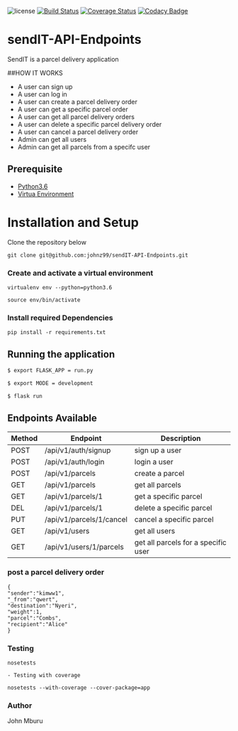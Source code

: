 ![license](https://img.shields.io/github/license/mashape/apistatus.svg)
[![Build Status](https://travis-ci.org/johnz99/sendIT-API-Endpoints.svg?branch=challenge-2-develop)](https://travis-ci.org/johnz99/sendIT-API-Endpoints)
[![Coverage Status](https://coveralls.io/repos/github/johnz99/sendIT-API-Endpoints/badge.svg?branch=challenge-2-develop)](https://coveralls.io/github/johnz99/sendIT-API-Endpoints?branch=challenge-2-develop)
[![Codacy Badge](https://api.codacy.com/project/badge/Grade/2b1910842a1a4b4886fd198b4192c538)](https://www.codacy.com/app/johnz99/sendIT-API-Endpoints?utm_source=github.com&utm_medium=referral&utm_content=johnz99/sendIT-API-Endpoints&utm_campaign=Badge_Grade)

# sendIT-API-Endpoints

SendIT is a parcel delivery application

##HOW IT WORKS

- A user can sign up
- A user can log in
- A user can create a parcel delivery order
- A user can get a specific parcel order
- A user can get all parcel delivery orders
- A user can delete a specific parcel delivery order
- A user can cancel a parcel delivery order
- Admin can get all users
- Admin can get all parcels from a specifc user

## Prerequisite

- [Python3.6](https://www.python.org/downloads/release/python-365/)
- [Virtua Environment](https://virtualenv.pypa.io/en/stable/installation/)

# Installation and Setup

Clone the repository below

```
git clone git@github.com:johnz99/sendIT-API-Endpoints.git
```

### Create and activate a virtual environment

    virtualenv env --python=python3.6

    source env/bin/activate

### Install required Dependencies

    pip install -r requirements.txt

## Running the application

```bash
$ export FLASK_APP = run.py

$ export MODE = development

$ flask run
```

## Endpoints Available

| Method | Endpoint                 | Description                         |
| ------ | ------------------------ | ----------------------------------- |
| POST   | /api/v1/auth/signup      | sign up a user                      |
| POST   | /api/v1/auth/login       | login a user                        |
| POST   | /api/v1/parcels          | create a parcel                     |
| GET    | /api/v1/parcels          | get all parcels                     |
| GET    | /api/v1/parcels/1        | get a specific parcel               |
| DEL    | /api/v1/parcels/1        | delete a specific parcel            |
| PUT    | /api/v1/parcels/1/cancel | cancel a specific parcel            |
| GET    | /api/v1/users            | get all users                       |
| GET    | /api/v1/users/1/parcels  | get all parcels for a specific user |


### post a parcel delivery order

    {
    "sender":"kimww1",
    "_from":"qwert",
    "destination":"Nyeri",
    "weight":1,
    "parcel":"Combs",
    "recipient":"Alice"
    }


### Testing

    nosetests

    - Testing with coverage

    nosetests --with-coverage --cover-package=app

### Author

John Mburu
